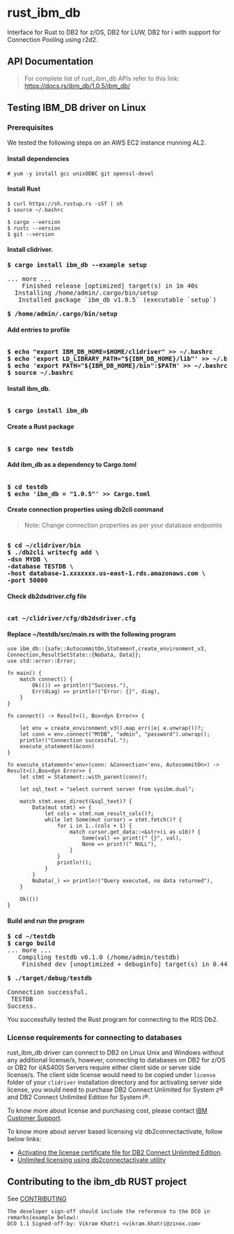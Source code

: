 # rust_ibm_db

Interface for Rust to DB2 for z/OS, DB2 for LUW, DB2 for i with support for Connection Pooling using r2d2.

## API Documentation

> For complete list of rust_ibm_db APIs refer to this link: https://docs.rs/ibm_db/1.0.5/ibm_db/

## Testing IBM_DB driver on Linux

### Prerequisites

We tested the following steps on an AWS EC2 instance rrunning AL2.

#### Install dependencies
```
# yum -y install gcc unixODBC git openssl-devel
```

#### Install Rust

```
$ curl https://sh.rustup.rs -sSf | sh
$ source ~/.bashrc

$ cargo --version
$ rustc --version
$ git --version
```

#### Install **clidriver**.

<pre>
<b>$ cargo install ibm_db --example setup</B>

... more ...
    Finished release [optimized] target(s) in 1m 40s
  Installing /home/admin/.cargo/bin/setup
   Installed package `ibm_db v1.0.5` (executable `setup`)

<b>$ /home/admin/.cargo/bin/setup</b> 
</pre>

#### Add entries to profile

<pre><b>
$ echo "export IBM_DB_HOME=$HOME/clidriver" >> ~/.bashrc
$ echo 'export LD_LIBRARY_PATH="${IBM_DB_HOME}/lib"' >> ~/.bashrc
$ echo 'export PATH="${IBM_DB_HOME}/bin":$PATH' >> ~/.bashrc
$ source ~/.bashrc
</B></pre>

#### Install **ibm_db**.

<pre><b>
$ cargo install ibm_db
</b></pre>

#### Create a Rust package

<pre><b>
$ cargo new testdb
</b></pre>

#### Add ibm_db as a dependency to Cargo.toml

<pre><b>
$ cd testdb
$ echo 'ibm_db = "1.0.5"' >> Cargo.toml
</b></pre>

#### Create connection properties using db2cli command

> Note: Change connection properties as per your database endpoints

<pre><b>
$ cd ~/clidriver/bin
$ ./db2cli writecfg add \
-dsn MYDB \
-database TESTDB \
-host database-1.xxxxxxx.us-east-1.rds.amazonaws.com \
-port 50000
</b></pre>

#### Check db2dsdriver.cfg file

<pre><b>
cat ~/clidriver/cfg/db2dsdriver.cfg
</b></pre>

#### Replace ~/testdb/src/main.rs with the following program

```
use ibm_db::{safe::AutocommitOn,Statement,create_environment_v3, Connection,ResultSetState::{NoData, Data}};
use std::error::Error;

fn main() {
    match connect() {
        Ok(()) => println!("Success."),
        Err(diag) => println!("Error: {}", diag),
    }
}

fn connect() -> Result<(), Box<dyn Error>> {

    let env = create_environment_v3().map_err(|e| e.unwrap())?;
    let conn = env.connect("MYDB", "admin", "password").unwrap();
    println!("Connection successful.");
    execute_statement(&conn)
}

fn execute_statement<'env>(conn: &Connection<'env, AutocommitOn>) -> Result<(),Box<dyn Error>> {
    let stmt = Statement::with_parent(conn)?;

    let sql_text = "select current server from sysibm.dual";

    match stmt.exec_direct(&sql_text)? {
        Data(mut stmt) => {
            let cols = stmt.num_result_cols()?;
            while let Some(mut cursor) = stmt.fetch()? {
                for i in 1..(cols + 1) {
                    match cursor.get_data::<&str>(i as u16)? {
                        Some(val) => print!(" {}", val),
                        None => print!(" NULL"),
                    }
                }
                println!();
            }
        }
        NoData(_) => println!("Query executed, no data returned"),
    }

    Ok(())
}
```

#### Build and run the program

<pre>
<b>$ cd ~/testdb
$ cargo build</b>
... more ...
   Compiling testdb v0.1.0 (/home/admin/testdb)
    Finished dev [unoptimized + debuginfo] target(s) in 0.44s

<b>$ ./target/debug/testdb</b>

Connection successful.
 TESTDB
Success.
</pre>

You successfully tested the Rust program for connecting to the RDS Db2.

### <a name="Licenserequirements"></a> License requirements for connecting to databases

rust_ibm_db driver can connect to DB2 on Linux Unix and Windows without any additional license/s, however, connecting to databases on DB2 for z/OS or DB2 for i(AS400) Servers require either client side or server side license/s. The client side license would need to be copied under `license` folder of your `clidriver` installation directory and for activating server side license, you would need to purchase DB2 Connect Unlimited for System z® and DB2 Connect Unlimited Edition for System i®.

To know more about license and purchasing cost, please contact [IBM Customer Support](http://www-05.ibm.com/support/operations/zz/en/selectcountrylang.html).

To know more about server based licensing viz db2connectactivate, follow below links:
* [Activating the license certificate file for DB2 Connect Unlimited Edition](https://www.ibm.com/developerworks/community/blogs/96960515-2ea1-4391-8170-b0515d08e4da/entry/unlimited_licensing_in_non_java_drivers_using_db2connectactivate_utlility1?lang=en).
* [Unlimited licensing using db2connectactivate utility](https://www.ibm.com/developerworks/community/blogs/96960515-2ea1-4391-8170-b0515d08e4da/entry/unlimited_licensing_in_non_java_drivers_using_db2connectactivate_utlility1?lang=en.)


## Contributing to the <a name='contributing-to-the-ibm_db-RUST-project'>ibm_db</a> RUST project

See [CONTRIBUTING](https://github.com/ibmdb/rust-ibm_db/blob/main/CONTRIBUTING.md)

```
The developer sign-off should include the reference to the DCO in remarks(example below):
DCO 1.1 Signed-off-by: Vikram Khatri <vikram.khatri@zinox.com>
```
